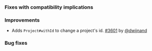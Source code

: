 [@dwijnand]: https://github.com/dwijnand

[#3601]: https://github.com/sbt/sbt/pull/3601

### Fixes with compatibility implications

### Improvements

- Adds `Project#withId` to change a project's id. [#3601][] by [@dwijnand][]

### Bug fixes
